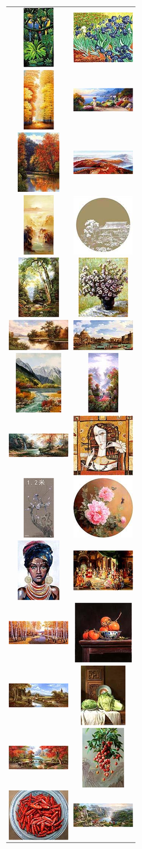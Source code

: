  <table>
     <tr>
         <td>
             <a href="Images\2021122101">
                 <center>
                     <img maxwidth="150" maxheight="150" src="Images\2021122101\1\Thumbnails\Thumbnail.Jpeg" />
                 </center>
             </a>
         </td>
         <td>
             <a href="Images\2021122102">
                 <center>
                     <img maxwidth="150" maxheight="150" src="Images\2021122102\1\Thumbnails\Thumbnail.Jpeg" />
                 </center>
             </a>
         </td>
     </tr>
     <tr>
         <td>
             <a href="Images\2021122103">
                 <center>
                     <img maxwidth="150" maxheight="150" src="Images\2021122103\1\Thumbnails\Thumbnail.Jpeg" />
                 </center>
             </a>
         </td>
         <td>
             <a href="Images\2021122104">
                 <center>
                     <img maxwidth="150" maxheight="150" src="Images\2021122104\1\Thumbnails\Thumbnail.Jpeg" />
                 </center>
             </a>
         </td>
     </tr>
     <tr>
         <td>
             <a href="Images\2021122105">
                 <center>
                     <img maxwidth="150" maxheight="150" src="Images\2021122105\1\Thumbnails\Thumbnail.Jpeg" />
                 </center>
             </a>
         </td>
         <td>
             <a href="Images\2021122106">
                 <center>
                     <img maxwidth="150" maxheight="150" src="Images\2021122106\1\Thumbnails\Thumbnail.Jpeg" />
                 </center>
             </a>
         </td>
     </tr>
     <tr>
         <td>
             <a href="Images\2021122107">
                 <center>
                     <img maxwidth="150" maxheight="150" src="Images\2021122107\1\Thumbnails\Thumbnail.Jpeg" />
                 </center>
             </a>
         </td>
         <td>
             <a href="Images\2021122108">
                 <center>
                     <img maxwidth="150" maxheight="150" src="Images\2021122108\1\Thumbnails\Thumbnail.Jpeg" />
                 </center>
             </a>
         </td>
     </tr>
     <tr>
         <td>
             <a href="Images\2021122109">
                 <center>
                     <img maxwidth="150" maxheight="150" src="Images\2021122109\1\Thumbnails\Thumbnail.Jpeg" />
                 </center>
             </a>
         </td>
         <td>
             <a href="Images\2021122110">
                 <center>
                     <img maxwidth="150" maxheight="150" src="Images\2021122110\1\Thumbnails\Thumbnail.Jpeg" />
                 </center>
             </a>
         </td>
     </tr>
     <tr>
         <td>
             <a href="Images\2021122111">
                 <center>
                     <img maxwidth="150" maxheight="150" src="Images\2021122111\1\Thumbnails\Thumbnail.Jpeg" />
                 </center>
             </a>
         </td>
         <td>
             <a href="Images\2021122112">
                 <center>
                     <img maxwidth="150" maxheight="150" src="Images\2021122112\1\Thumbnails\Thumbnail.Jpeg" />
                 </center>
             </a>
         </td>
     </tr>
     <tr>
         <td>
             <a href="Images\2021122113">
                 <center>
                     <img maxwidth="150" maxheight="150" src="Images\2021122113\1\Thumbnails\Thumbnail.Jpeg" />
                 </center>
             </a>
         </td>
         <td>
             <a href="Images\2021122114">
                 <center>
                     <img maxwidth="150" maxheight="150" src="Images\2021122114\1\Thumbnails\Thumbnail.Jpeg" />
                 </center>
             </a>
         </td>
     </tr>
     <tr>
         <td>
             <a href="Images\2021122115">
                 <center>
                     <img maxwidth="150" maxheight="150" src="Images\2021122115\1\Thumbnails\Thumbnail.Jpeg" />
                 </center>
             </a>
         </td>
         <td>
             <a href="Images\2022010101">
                 <center>
                     <img maxwidth="150" maxheight="150" src="Images\2022010101\1\Thumbnails\Thumbnail.Jpeg" />
                 </center>
             </a>
         </td>
     </tr>
     <tr>
         <td>
             <a href="Images\2022010102">
                 <center>
                     <img maxwidth="150" maxheight="150" src="Images\2022010102\1\Thumbnails\Thumbnail.Jpeg" />
                 </center>
             </a>
         </td>
         <td>
             <a href="Images\2022010103">
                 <center>
                     <img maxwidth="150" maxheight="150" src="Images\2022010103\1\Thumbnails\Thumbnail.Jpeg" />
                 </center>
             </a>
         </td>
     </tr>
     <tr>
         <td>
             <a href="Images\2022010104">
                 <center>
                     <img maxwidth="150" maxheight="150" src="Images\2022010104\1\Thumbnails\Thumbnail.Jpeg" />
                 </center>
             </a>
         </td>
         <td>
             <a href="Images\2022010105">
                 <center>
                     <img maxwidth="150" maxheight="150" src="Images\2022010105\1\Thumbnails\Thumbnail.Jpeg" />
                 </center>
             </a>
         </td>
     </tr>
     <tr>
         <td>
             <a href="Images\2022010106">
                 <center>
                     <img maxwidth="150" maxheight="150" src="Images\2022010106\1\Thumbnails\Thumbnail.Jpeg" />
                 </center>
             </a>
         </td>
         <td>
             <a href="Images\2022010107">
                 <center>
                     <img maxwidth="150" maxheight="150" src="Images\2022010107\1\Thumbnails\Thumbnail.Jpeg" />
                 </center>
             </a>
         </td>
     </tr>
     <tr>
         <td>
             <a href="Images\2022010108">
                 <center>
                     <img maxwidth="150" maxheight="150" src="Images\2022010108\1\Thumbnails\Thumbnail.Jpeg" />
                 </center>
             </a>
         </td>
         <td>
             <a href="Images\2022010109">
                 <center>
                     <img maxwidth="150" maxheight="150" src="Images\2022010109\1\Thumbnails\Thumbnail.Jpeg" />
                 </center>
             </a>
         </td>
     </tr>
     <tr>
         <td>
             <a href="Images\2022010110">
                 <center>
                     <img maxwidth="150" maxheight="150" src="Images\2022010110\1\Thumbnails\Thumbnail.Jpeg" />
                 </center>
             </a>
         </td>
         <td>
             <a href="Images\2022010111">
                 <center>
                     <img maxwidth="150" maxheight="150" src="Images\2022010111\1\Thumbnails\Thumbnail.Jpeg" />
                 </center>
             </a>
         </td>
     </tr>
     <tr>
         <td>
             <a href="Images\2022010112">
                 <center>
                     <img maxwidth="150" maxheight="150" src="Images\2022010112\1\Thumbnails\Thumbnail.Jpeg" />
                 </center>
             </a>
         </td>
         <td>
             <a href="Images\2022010113">
                 <center>
                     <img maxwidth="150" maxheight="150" src="Images\2022010113\1\Thumbnails\Thumbnail.Jpeg" />
                 </center>
             </a>
         </td>
     </tr>
 </table>
